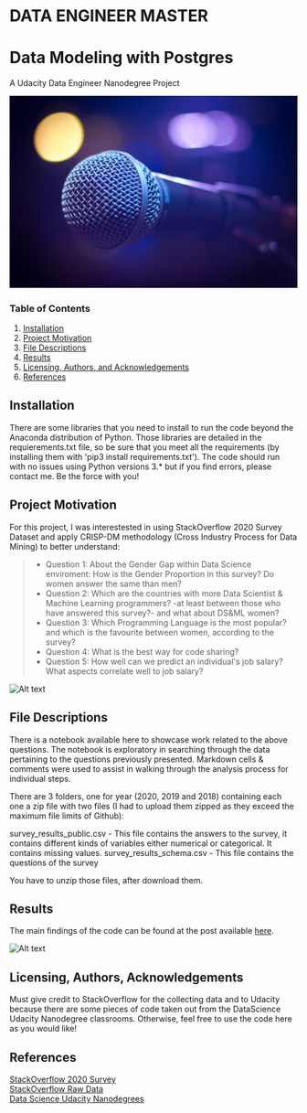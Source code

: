 # DATA ENGINEER MASTER
# Data Modeling with Postgres
A Udacity Data Engineer Nanodegree Project

![Alt text](./img/pexels-pixabay-164879.jpg?raw=true "A Project about music!!")

### Table of Contents

1. [Installation](#installation)
2. [Project Motivation](#motivation)
3. [File Descriptions](#files)
4. [Results](#results)
5. [Licensing, Authors, and Acknowledgements](#licensing)
6. [References](#references)

## Installation <a name="installation"></a>

There are some libraries that you need to install to run the code beyond the Anaconda distribution of Python. 
Those libraries are detailed in the requierements.txt file, so be sure that you meet all the requirements (by installing them with 'pip3 install requirements.txt').
The code should run with no issues using Python versions 3.* but if you find errors, please contact me.
Be the force with you!


## Project Motivation<a name="motivation"></a>

For this project, I was interestested in using StackOverflow 2020 Survey Dataset and apply CRISP-DM methodology (Cross Industry Process for Data Mining) to better understand:

> * Question 1: About the Gender Gap within Data Science enviroment: How is the Gender Proportion in this survey? Do women answer the same than men?
> * Question 2: Which are the countries with more Data Scientist & Machine Learning programmers? -at least between those who have answered this survey?- and what about DS&ML women?
> * Question 3: Which Programming Language is the most popular? and which is the favourite between women, according to the survey?
> * Question 4: What is the best way for code sharing?
> * Question 5: How well can we predict an individual's job salary? What aspects correlate well to job salary?

![Alt text](./img/SOyears.png?raw=true "StackOverflow 2020,2019,2018")

## File Descriptions <a name="files"></a>

There is a notebook available here to showcase work related to the above questions. The notebook is exploratory in searching through the data pertaining to the questions previously presented. Markdown cells & comments were used to assist in walking through the analysis process for individual steps.

There are 3 folders, one for year (2020, 2019 and 2018) containing each one a zip file with two files (I had to upload them zipped as they exceed the maximum file limits of Github): 

survey_results_public.csv       - This file contains the answers to the survey, it contains different kinds of variables either numerical or categorical. It contains missing values.
survey_results_schema.csv       - This file contains the questions of the survey

You have to unzip those files, after download them.

## Results<a name="results"></a>

The main findings of the code can be found at the post available [here](https://inmaug.medium.com/4-tips-that-will-make-you-smarter-about-developers-trends-around-the-globe-11c43a2e8536).

![Alt text](./img/BlogPost.png?raw=true "Medium Blog Post")

## Licensing, Authors, Acknowledgements<a name="licensing"></a>

Must give credit to StackOverflow for the collecting data and to Udacity because there are some pieces of code taken out from the DataScience Udacity Nanodegree classrooms. 
Otherwise, feel free to use the code here as you would like! 

## References <a name="references"></a>
 [StackOverflow 2020 Survey](https://insights.stackoverflow.com/survey/2020) <br>
 [StackOverflow Raw Data](https://insights.stackoverflow.com/survey) <br>
 [Data Science Udacity Nanodegrees](https://www.udacity.com/school-of-data-science) <br>
